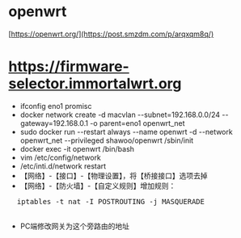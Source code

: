 # openwrt
[https://openwrt.org/](https://post.smzdm.com/p/arqxqm8q/)

# https://firmware-selector.immortalwrt.org

* ifconfig eno1 promisc
*  docker network create -d macvlan --subnet=192.168.0.0/24 --gateway=192.168.0.1 -o parent=eno1 openwrt_net
*  sudo docker run --restart always  --name openwrt  -d --network openwrt_net --privileged shawoo/openwrt /sbin/init
*  docker exec -it openwrt /bin/bash
*  vim /etc/config/network
*  /etc/inti.d/network restart
*  【网络】-【接口】-【物理设置】，将【桥接接口】选项去掉
*  【网络】-【防火墙】-【自定义规则】增加规则：
  <pre>
  iptables -t nat -I POSTROUTING -j MASQUERADE
  </pre>
* PC端修改网关为这个旁路由的地址
